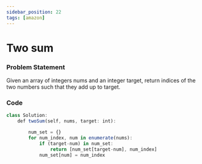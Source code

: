 ```yaml
---
sidebar_position: 22
tags: [amazon]
---
```


# Two sum

### Problem Statement

Given an array of integers nums and an integer target, return indices of the two numbers
such that they add up to target.

### Code

```jsx title="Python Code"
class Solution:
    def twoSum(self, nums, target: int):

        num_set = {}
        for num_index, num in enumerate(nums):
            if (target-num) in num_set:
                return [num_set[target-num], num_index]
            num_set[num] = num_index
```
